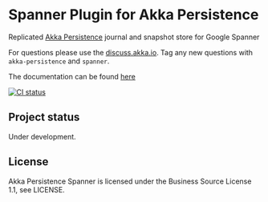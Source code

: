 # Spanner Plugin for Akka Persistence

Replicated [Akka Persistence](https://doc.akka.io/docs/akka/current/scala/persistence.html) journal and snapshot 
store for Google Spanner 

For questions please use the [discuss.akka.io](https://discuss.akka.io). Tag any new questions with `akka-persistence` and `spanner`.

The documentation can be found [here](https://doc.akka.io/docs/akka-persistence-spanner/current/index.html)

[![CI status](https://github.com/akka/akka-persistence-spanner/actions/workflows/check-build-test.yml/badge.svg)](https://github.com/akka/akka-persistence-spanner/actions/workflows/check-build-test.yml)

## Project status

Under development.

## License

Akka Persistence Spanner is licensed under the Business Source License 1.1, see LICENSE.
